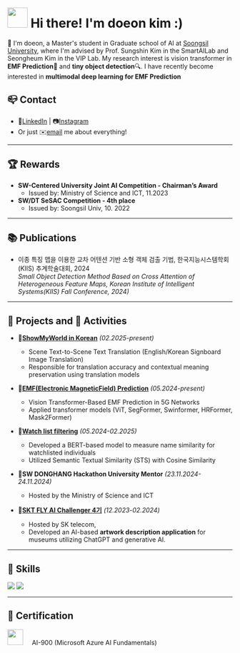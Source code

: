 # <img src="https://camo.githubusercontent.com/d552948e7884c41fde2d32b9221d79f0df2076c7d824aaab954ca93f53d95884/68747470733a2f2f6d656469612e67697068792e636f6d2f6d656469612f6876524a434c467a6361737252346961377a2f67697068792e676966" width="45" height="45"/> Hi there! I'm doeon kim :)

👋  I'm doeon, a Master's student in Graduate school of AI at [Soongsil University](https://ssu.ac.kr/), where I'm advised by Prof. Sungshin Kim in the SmartAILab and Seongheum Kim in the VIP Lab. My research interest is vision transformer in **EMF Prediction**📡 and **tiny object detection**🔍. I have recently become interested in **multimodal deep learning for EMF Prediction**

## 📪 **Contact**
- 🔗[LinkedIn](https://www.linkedin.com/in/%EB%8F%84%EC%96%B8-%EA%B9%80-5a5a952a6/) | 📷[Instagram](https://www.instagram.com/doeoniii_?igsh=MWd2N2wyZW1qd2NzYQ%3D%3D&utm_source=qr)
- Or just ✉️[email]([doeon99@gmail.com](doeon99@gmail.com)) me about everything!

---

## 🏆 Rewards
- **SW-Centered University Joint AI Competition - Chairman’s Award**
  - Issued by: Ministry of Science and ICT, 11.2023
- **SW/DT SeSAC Competition - 4th place**
  - Issued by: Soongsil Univ, 10. 2022
 
---

## 📚 Publications
- 이종 특징 맵을 이용한 교차 어텐션 기반 소형 객체 검출 기법, 한국지능시스템학회(KIIS) 추계학술대회, 2024<br/>
*Small Object Detection Method Based on Cross Attention of Heterogeneous Feature Maps, Korean Institute of Intelligent Systems(KIIS) Fall Conference, 2024)*
 
---

## 📂 Projects and 🧩 Activities 

- **📂[ShowMyWorld in Korean](https://github.com/ShowMyWorldInKorean/visualTranslation)** *(02.2025-present)*<br/>
  - Scene Text-to-Scene Text Translation (English/Korean Signboard Image Translation)  
  - Responsible for translation accuracy and contextual meaning preservation using translation models  

- **📂[EMF(Electronic MagneticField) Prediction](https://github.com/kimdoeon/emf_project)** *(05.2024-present)*<br/>
  - Vision Transformer-Based EMF Prediction in 5G Networks  
  - Applied transformer models (ViT, SegFormer, Swinformer, HRFormer, Mask2Former)

- **📂[Watch list filtering](https://github.com/kimdoeon/wlf_project)** *(05.2024-02.2025)*<br/>
  - Developed a BERT-based model to measure  name similarity for watchlisted individuals  
  - Utilized Semantic Textual Similarity (STS) with Cosine Similarity
- **🧩SW DONGHANG Hackathon University Mentor** *(23.11.2024-24.11.2024)*<br/>
  - Hosted by the Ministry of Science and ICT
- **🧩[SKT FLY AI Challenger 4기](https://github.com/FLYAI4)** *(12.2023-02.2024)*<br/>
   - Hosted by SK telecom,
   - Developed an AI-based **artwork description application** for museums utilizing ChatGPT and generative AI.
 
---

## 💪 Skills
<p>
  <img src="https://img.shields.io/badge/Python-3776AB?style=for-the-badge&logo=python&logoColor=white"/>
  <img src="https://img.shields.io/badge/PyTorch-EE4C2C?style=for-the-badge&logo=pytorch&logoColor=white"/>
</p>

---

## 📜 Certification
<div style="display: flex; align-items: baseline; gap: 8px;">
    <img src="https://cdn.pixabay.com/photo/2021/08/10/15/36/microsoft-6536268_1280.png" width="35">
    <span>&nbsp&nbsp&nbspAI-900 (Microsoft Azure AI Fundamentals)</span>
</div>
